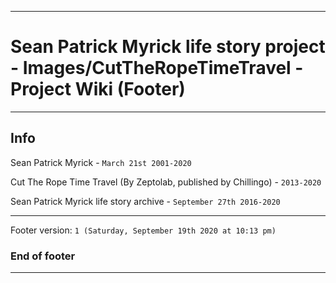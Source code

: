 
***

# Sean Patrick Myrick life story project - Images/CutTheRopeTimeTravel - Project Wiki (Footer)

***

## Info

Sean Patrick Myrick - `March 21st 2001-2020`

Cut The Rope Time Travel (By Zeptolab, published by Chillingo) - `2013-2020`

Sean Patrick Myrick life story archive - `September 27th 2016-2020`

***

Footer version: `1 (Saturday, September 19th 2020 at 10:13 pm)`

### End of footer

***
